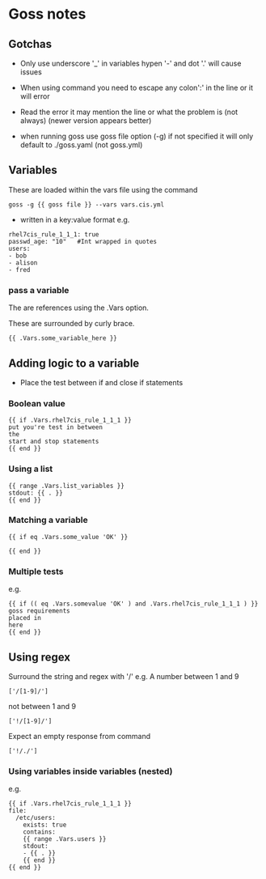 # Goss notes


## Gotchas

- Only use underscore '_' in variables hypen '-' and dot '.' will cause issues

- When using command you need to escape any colon':' in the line or it will error

- Read the error it may mention the line or what the problem is (not always) (newer version appears better)

- when running goss use goss file option (-g) if not specified it will only default to ./goss.yaml (not goss.yml)

## Variables
These are loaded within the vars file using the command
```
goss -g {{ goss file }} --vars vars.cis.yml
```
- written in a key:value format
e.g.
```
rhel7cis_rule_1_1_1: true
passwd_age: "10"   #Int wrapped in quotes
users:
- bob
- alison
- fred
```


### pass a variable
The are references using the .Vars option.

These are surrounded by curly brace.
```
{{ .Vars.some_variable_here }}
```

## Adding logic to a variable

- Place the test between if and close if statements


### Boolean value
```
{{ if .Vars.rhel7cis_rule_1_1_1 }}
put you're test in between
the 
start and stop statements
{{ end }}
```

### Using a list 
```
{{ range .Vars.list_variables }}
stdout: {{ . }}
{{ end }}
```

### Matching a variable
```
{{ if eq .Vars.some_value 'OK' }}

{{ end }}
```

### Multiple tests
e.g.

```
{{ if (( eq .Vars.somevalue 'OK' ) and .Vars.rhel7cis_rule_1_1_1 ) }}
goss requirements
placed in 
here
{{ end }}
```

## Using regex

Surround the string and regex with '/'
e.g.
A number between 1 and 9
```
['/[1-9]/']
```
not between 1 and 9
```
['!/[1-9]/']
```
Expect an empty response from command
```
['!/./']
```

### Using variables inside variables (nested)

e.g.
```
{{ if .Vars.rhel7cis_rule_1_1_1 }}
file:
  /etc/users:
    exists: true
    contains:
    {{ range .Vars.users }}
    stdout:
    - {{ . }}
    {{ end }}
{{ end }}
```
